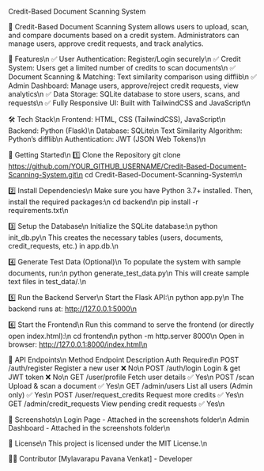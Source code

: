 Credit-Based Document Scanning System

📄 Credit-Based Document Scanning System allows users to upload, scan, and compare documents based on a credit system. Administrators can manage users, approve credit requests, and track analytics.

📌 Features\n
✅ User Authentication: Register/Login securely\n
✅ Credit System: Users get a limited number of credits to scan documents\n
✅ Document Scanning & Matching: Text similarity comparison using difflib\n
✅ Admin Dashboard: Manage users, approve/reject credit requests, view analytics\n
✅ Data Storage: SQLite database to store users, scans, and requests\n
✅ Fully Responsive UI: Built with TailwindCSS and JavaScript\n

🛠️ Tech Stack\n
Frontend: HTML, CSS (TailwindCSS), JavaScript\n
Backend: Python (Flask)\n
Database: SQLite\n
Text Similarity Algorithm: Python’s difflib\n
Authentication: JWT (JSON Web Tokens)\n

🚀 Getting Started\n
1️⃣ Clone the Repository
git clone https://github.com/YOUR_GITHUB_USERNAME/Credit-Based-Document-Scanning-System.git\n
cd Credit-Based-Document-Scanning-System\n

2️⃣ Install Dependencies\n
Make sure you have Python 3.7+ installed. Then, install the required packages:\n
cd backend\n
pip install -r requirements.txt\n

3️⃣ Setup the Database\n
Initialize the SQLite database:\n
python init_db.py\n
This creates the necessary tables (users, documents, credit_requests, etc.) in app.db.\n

4️⃣ Generate Test Data (Optional)\n
To populate the system with sample documents, run:\n
python generate_test_data.py\n
This will create sample text files in test_data/.\n

5️⃣ Run the Backend Server\n
Start the Flask API:\n
python app.py\n
The backend runs at: http://127.0.0.1:5000\n

6️⃣ Start the Frontend\n
Run this command to serve the frontend (or directly open index.html):\n
cd frontend\n
python -m http.server 8000\n
Open in browser: http://127.0.0.1:8000/index.html\n


📝 API Endpoints\n
Method	Endpoint	Description	Auth Required\n
POST	/auth/register	Register a new user	❌ No\n
POST	/auth/login	Login & get JWT token	❌ No\n
GET	/user/profile	Fetch user details	✅ Yes\n
POST	/scan	Upload & scan a document	✅ Yes\n
GET	/admin/users	List all users (Admin only)	✅ Yes\n
POST	/user/request_credits	Request more credits	✅ Yes\n
GET	/admin/credit_requests	View pending credit requests	✅ Yes\n

📸 Screenshots\n
Login Page - Attached in the screenshots folder\n
Admin Dashboard - Attached in the screenshots folder\n

📜 License\n
This project is licensed under the MIT License.\n

👨‍💻 Contributor
[Mylavarapu Pavana Venkat] - Developer
